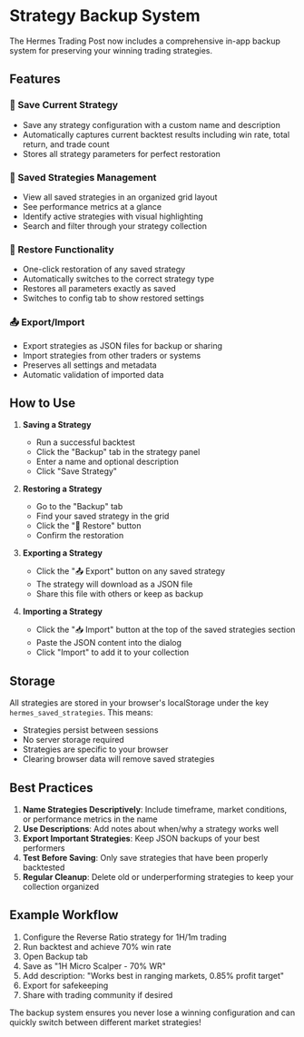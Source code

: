 # Strategy Backup System

The Hermes Trading Post now includes a comprehensive in-app backup system for preserving your winning trading strategies.

## Features

### 💾 Save Current Strategy
- Save any strategy configuration with a custom name and description
- Automatically captures current backtest results including win rate, total return, and trade count
- Stores all strategy parameters for perfect restoration

### 📁 Saved Strategies Management
- View all saved strategies in an organized grid layout
- See performance metrics at a glance
- Identify active strategies with visual highlighting
- Search and filter through your strategy collection

### 🔄 Restore Functionality
- One-click restoration of any saved strategy
- Automatically switches to the correct strategy type
- Restores all parameters exactly as saved
- Switches to config tab to show restored settings

### 📤 Export/Import
- Export strategies as JSON files for backup or sharing
- Import strategies from other traders or systems
- Preserves all settings and metadata
- Automatic validation of imported data

## How to Use

1. **Saving a Strategy**
   - Run a successful backtest
   - Click the "Backup" tab in the strategy panel
   - Enter a name and optional description
   - Click "Save Strategy"

2. **Restoring a Strategy**
   - Go to the "Backup" tab
   - Find your saved strategy in the grid
   - Click the "🔄 Restore" button
   - Confirm the restoration

3. **Exporting a Strategy**
   - Click the "📤 Export" button on any saved strategy
   - The strategy will download as a JSON file
   - Share this file with others or keep as backup

4. **Importing a Strategy**
   - Click the "📥 Import" button at the top of the saved strategies section
   - Paste the JSON content into the dialog
   - Click "Import" to add it to your collection

## Storage

All strategies are stored in your browser's localStorage under the key `hermes_saved_strategies`. This means:
- Strategies persist between sessions
- No server storage required
- Strategies are specific to your browser
- Clearing browser data will remove saved strategies

## Best Practices

1. **Name Strategies Descriptively**: Include timeframe, market conditions, or performance metrics in the name
2. **Use Descriptions**: Add notes about when/why a strategy works well
3. **Export Important Strategies**: Keep JSON backups of your best performers
4. **Test Before Saving**: Only save strategies that have been properly backtested
5. **Regular Cleanup**: Delete old or underperforming strategies to keep your collection organized

## Example Workflow

1. Configure the Reverse Ratio strategy for 1H/1m trading
2. Run backtest and achieve 70% win rate
3. Open Backup tab
4. Save as "1H Micro Scalper - 70% WR"
5. Add description: "Works best in ranging markets, 0.85% profit target"
6. Export for safekeeping
7. Share with trading community if desired

The backup system ensures you never lose a winning configuration and can quickly switch between different market strategies!